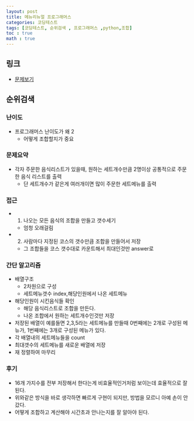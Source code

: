```yaml
---
layout: post
title: 메뉴리뉴얼 프로그래머스
categories: 코딩테스트
tags: [코딩테스트, 순위검색 , 프로그래머스 ,python,조합]
toc : true
math : true
---
```


## 링크
- [문제보기](https://programmers.co.kr/learn/courses/30/lessons/72411)

## 순위검색

### 난이도
- 프로그래머스 난이도가 왜 2
  - 어떻게 조합할지가 중요

### 문제요약
- 각자 주문한 음식리스트가 있을때, 원하는 세트개수만큼 2명이상 공통적으로 주문한 음식 리스트를 출력
  - 단 세트개수가 같은게 여러개이면 많이 주문한 세트메뉴를 출력

### 접근
- 1. 나오는 모든 음식의 조합을 만들고 갯수세기
  - 엄청 오래걸림
- 2. 사람마다 지정된 코스의 갯수만큼 조합을 만들어서 저장
  - 그 조합들을 코스 갯수대로 카운트해서 최대인것만 answer로

### 간단 알고리즘
- 배열구조
  - 2차원으로 구성
  - 세트메뉴갯수 index,해당인원에서 나온 세트메뉴
- 해당인원이 시킨음식들 확인
  - 해당 음식리스트로 조합을 만든다.
  - 나온 조합에서 원하는 세트개수인것만 저장
- 저장된 배열이 예를들면 2,3,5라는 세트메뉴를 만들때 0번째에는 2개로 구성된 메뉴가, 1번째에는 3개로 구성된 메뉴가 있다.
- 각 배열내의 세트메뉴들을 count
- 최대갯수의 세트메뉴를 새로운 배열에 저장
- 재 정렬하여 마무리

### 후기
- 16개 가지수를 전부 저장해서 한다는게 비효율적인거처럼 보이는데 효율적으로 잘 된다.
- 위와같은 방식을 바로 생각하면 빠르게 구현이 되지만, 방법을 모르니 아예 손이 안갔다.
- 어떻게 조합하고 계산해야 시간초과 안나는지를 잘 알아야 된다.